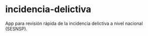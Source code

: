 # incidencia-delictiva
App para revisión rápida de la incidencia delictiva a nivel nacional (SESNSP).
